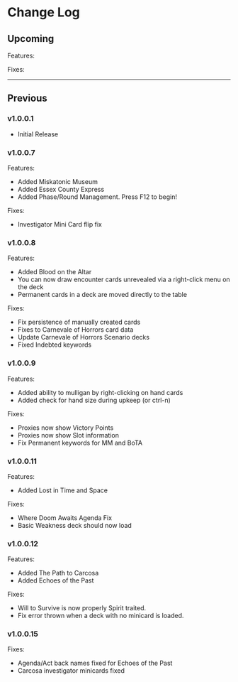 # Change Log

## Upcoming

Features:

Fixes:

___

## Previous

### v1.0.0.1
- Initial Release

### v1.0.0.7
Features:
- Added Miskatonic Museum
- Added Essex County Express
- Added Phase/Round Management. Press F12 to begin!

Fixes:
- Investigator Mini Card flip fix

### v1.0.0.8
Features:
- Added Blood on the Altar
- You can now draw encounter cards unrevealed via a right-click menu on the deck
- Permanent cards in a deck are moved directly to the table

Fixes:
- Fix persistence of manually created cards
- Fixes to Carnevale of Horrors card data
- Update Carnevale of Horrors Scenario decks
- Fixed Indebted keywords

### v1.0.0.9
Features:
- Added ability to mulligan by right-clicking on hand cards
- Added check for hand size during upkeep (or ctrl-n)

Fixes:
- Proxies now show Victory Points
- Proxies now show Slot information
- Fix Permanent keywords for MM and BoTA

### v1.0.0.11
Features:
- Added Lost in Time and Space

Fixes:
- Where Doom Awaits Agenda Fix
- Basic Weakness deck should now load

### v1.0.0.12
Features:
- Added The Path to Carcosa
- Added Echoes of the Past

Fixes:
- Will to Survive is now properly Spirit traited.
- Fix error thrown when a deck with no minicard is loaded.

### v1.0.0.15
Fixes:
- Agenda/Act back names fixed for Echoes of the Past
- Carcosa investigator minicards fixed
